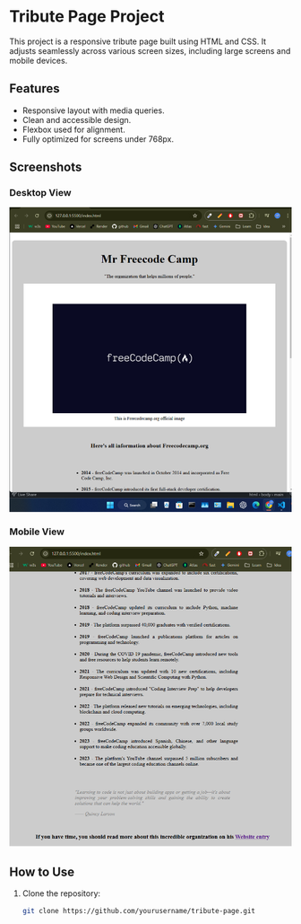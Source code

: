 # Tribute Page Project

This project is a responsive tribute page built using HTML and CSS. It adjusts seamlessly across various screen sizes, including large screens and mobile devices.

## Features
- Responsive layout with media queries.
- Clean and accessible design.
- Flexbox used for alignment.
- Fully optimized for screens under 768px.

## Screenshots

### Desktop View
![Screnshoot of project](Screenshot%20(36).png)

### Mobile View
![Screnshoot of project](Screenshot%20(37).png)

## How to Use
1. Clone the repository:
   ```bash
   git clone https://github.com/yourusername/tribute-page.git
